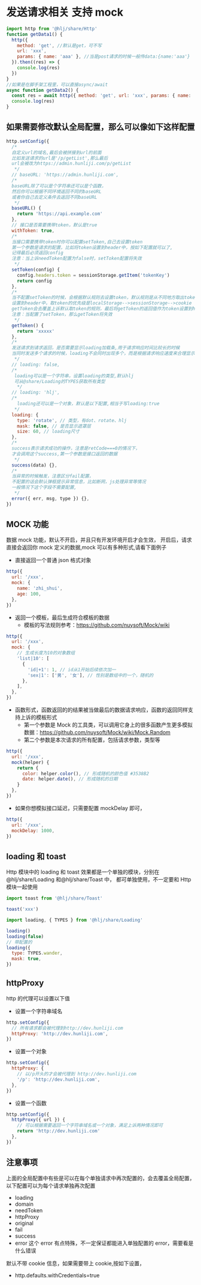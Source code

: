 # 发送请求相关 支持 mock

```js
import http from '@hlj/share/Http'
function getData1() {
  http({
    method: 'get', //默认是get，可不写
    url: 'xxx',
    params: { name: 'aaa' }, //当是post请求的时候一般传data:{name:'aaa'}
  }).then((res) => {
    console.log(res)
  })
}
//如果是在脚手架工程里，可以直接async/await
async function getData2() {
  const res = await http({ method: 'get', url: 'xxx', params: { name: 'aaa' } })
  console.log(res)
}
```

## 如果需要修改默认全局配置，那么可以像如下这样配置

```js
http.setConfig({
  /*
  自定义url的域名,最后会被拼接到url的前面
  比如发送请求的url是'/p/getList',那么最后
  url会被改为https://admin.hunliji.com/p/getList
   */
  // baseURL: 'https://admin.hunliji.com',
  /*
  baseURL除了可以是个字符串还可以是个函数，
  然后你可以根据不同环境返回不同的baseURL
  或者你自己去定义条件去返回不同baseURL
   */
  baseURL() {
    return 'https://api.example.com'
  },
  // 接口是否需要携带token，默认是true
  withToken: true,
  /*
  当接口需要携带token时你可以配置setToken,自己去设置token
  第一个参数是请求的配置，比如将token设置到header中，按如下配置就可以了,
  记得最后必须返回config
  注意：当上诉needToken配置为false时，setToken配置将失效
   */
  setToken(config) {
    config.headers.token = sessionStorage.getItem('tokenKey')
    return config
  },
  /*
  当不配置setToken的时候，会根据默认规则去设置token，默认规则是从不同地方取出token
  设置到header中，取token的优先级是localStorage-->sessionStorage-->cookie
  getToken会去覆盖上诉默认取token的规则，最后将getToken的返回值作为token设置到header中，
  注意：当配置了setToken，那么getToken将失效
   */
  getToken() {
    return 'xxxxx'
  },
  /*
  发送请求到请求返回，是否需要显示loading加载条,用于请求响应时间比较长的时候
  当同时发送多个请求的时候，loading不会同时出现多个，而是根据请求响应速度来合理显示，
   */
  // loading: false,
  /*
   loading可以是一个字符串，设置loading的类型,默认hlj
   可从@share/Loading的TYPES获取所有类型
    */
  // loading: 'hlj',
  /*
    loading还可以是一个对象，默认是以下配置,相当于写loading:true
   */
  loading: {
    type: 'rotate', // 类型，有dot、rotate、hlj
    mask: false, // 是否显示遮罩层
    size: 60, // loading尺寸
  },
  /*
  success表示请求成功的操作，注意是retCode===0的情况下，
  才会调用这个success,第一个参数是接口返回的数据
   */
  success(data) {},
  /*
  当异常的时候触发，注意区分fail配置，
  不配置的话会默认弹框提示异常信息，比如断网，js处理异常等情况
  一般情况下这个字段不需要配置,
   */
  error({ err, msg, type }) {},
})
```

## MOCK 功能

数据 mock 功能，默认不开启，并且只有开发环境开启才会生效，
开启后，请求直接会返回你 mock 定义的数据,mock 可以有多种形式,请看下面例子

- 直接返回一个普通 json 格式对象

```js
http({
  url: '/xxx',
  mock: {
    name: 'zhi_shui',
    age: 100,
  },
})
```

- 返回一个模板，最后生成符合模板的数据
  - 模板的写法规则参考：https://github.com/nuysoft/Mock/wiki

```js
http({
  url: '/xxx',
  mock: {
    // 生成长度为10的对象数组
    'list|10': [
      {
        'id|+1': 1, // id从1开始后续依次加一
        'sex|1': ['男', '女'], // 性别是数组中的一个，随机的
      },
    ],
  },
})
```

- 函数形式，函数返回的的结果被当做最后的数据请求响应，函数的返回同样支持上诉的模板形式
  - 第一个参数是 Mock 的工具类，可以调用它身上的很多函数产生更多模拟数据：https://github.com/nuysoft/Mock/wiki/Mock.Random
  - 第二个参数是本次请求的所有配置，包括请求参数，类型等

```js
http({
  url: '/xxx',
  mock(helper) {
    return {
      color: helper.color(), // 形成随机的颜色值 #3538B2
      date: helper.date(), // 形成随机的日期
    }
  },
})
```

- 如果你想模拟接口延迟，只需要配置 mockDelay 即可，

```js
http({
  url: '/xxx',
  mockDelay: 1000,
})
```

## loading 和 toast

Http 模块中的 loading 和 toast 效果都是一个单独的模块，分别在@hlj/share/Loading 和@hlj/share/Toast 中，
都可单独使用，不一定要和 Http 模块一起使用

```js
import toast from '@hlj/share/Toast'

toast('xxx')
```

```js
import loading, { TYPES } from '@hlj/share/Loading'

loading()
loading(false)
// 带配置的
loading({
  type: TYPES.wander,
  mask: true,
})
```

## httpProxy

http 的代理可以设置以下值

- 设置一个字符串域名

```js
http.setConfig({
  // 所有请求都会被代理到http://dev.hunliji.com
  httpProxy: 'http://dev.hunliji.com',
})
```

- 设置一个对象

```js
http.setConfig({
  httpProxy: {
    // 以/p开头的才会被代理到 http://dev.hunliji.com
    '/p': 'http://dev.hunliji.com',
  },
})
```

- 设置一个函数

```js
http.setConfig({
  httpProxy({ url }) {
    // 可以根据需要返回一个字符串域名或一个对象，满足上诉两种情况即可
    return 'http://dev.hunliji.com'
  },
})
```

## 注意事项

上面的全局配置中有些是可以在每个单独请求中再次配置的，会去覆盖全局配置，以下配置可以为每个请求单独再次配置

- loading
- domain
- needToken
- httpProxy
- original
- fail
- success
- error 这个 error 有点特殊，不一定保证都能进入单独配置的 error，需要看是什么错误

默认不带 cookie 信息，如果需要带上 cookie,按如下设置，

- http.defaults.withCredentials=true

```

```
